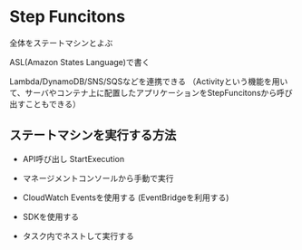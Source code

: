 # Step Funcitons

全体をステートマシンとよぶ

ASL(Amazon States Language)で書く

Lambda/DynamoDB/SNS/SQSなどを連携できる
（Activityという機能を用いて、サーバやコンテナ上に配置したアプリケーションをStepFuncitonsから呼び出すこともできる）

## ステートマシンを実行する方法

* API呼び出し
    StartExecution

* マネージメントコンソールから手動で実行

* CloudWatch Eventsを使用する
    (EventBridgeを利用する)

* SDKを使用する

* タスク内でネストして実行する
